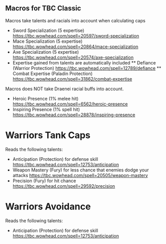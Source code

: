 ## Macros for TBC Classic
Macros take talents and racials into account when calculating caps
* Sword Specialization (5 expertise) https://tbc.wowhead.com/spell=20597/sword-specialization
* Mace Specialization (5 expertise) https://tbc.wowhead.com/spell=20864/mace-specialization
* Axe Specialization (5 expertise) https://tbc.wowhead.com/spell=20574/axe-specialization
* Expertise gained from talents are automatically included
** Defiance (Warrior Protection) https://tbc.wowhead.com/spell=12789/defiance
** Combat Expertise (Paladin Protection) https://tbc.wowhead.com/spell=31862/combat-expertise

Macros does NOT take Draenei racial buffs into account.
* Heroic Presence (1% melee hit) https://tbc.wowhead.com/spell=6562/heroic-presence
* Inspiring Presence (1% spell hit) https://tbc.wowhead.com/spell=28878/inspiring-presence

# Warriors Tank Caps
Reads the following talents:
* Anticipation (Protection) for defense skill https://tbc.wowhead.com/spell=12753/anticipation
* Weapon Mastery (Fury) for less chance that enemies dodge your attacks https://tbc.wowhead.com/spell=20505/weapon-mastery
* Precision (Fury) for hit chance https://tbc.wowhead.com/spell=29592/precision

# Warriors Avoidance
Reads the following talents:
* Anticipation (Protection) for defense skill https://tbc.wowhead.com/spell=12753/anticipation
